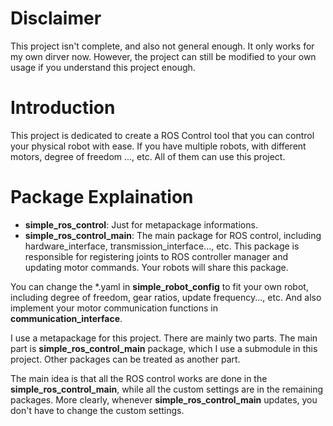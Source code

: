 # Disclaimer
This project isn't complete, and also not general enough. It only works for my own dirver now.
However, the project can still be modified to your own usage if you understand this project enough.

# Introduction
This project is dedicated to create a ROS Control tool that you can control your physical robot with ease. 
If you have multiple robots, with different motors, degree of freedom ..., etc. All of them can use this project.

# Package Explaination
- **simple_ros_control**: 
Just for metapackage informations.
- **simple_ros_control_main**:
The main package for ROS control, including hardware_interface, transmission_interface..., etc. This package is responsible for registering joints to ROS controller manager and updating motor commands. Your robots will share this package.

You can change the \*.yaml in **simple_robot_config** to fit your own robot, 
including degree of freedom, gear ratios, update frequency..., etc.
And also implement your motor communication functions in **communication_interface**.

I use a metapackage for this project. There are mainly two parts. 
The main part is **simple_ros_control_main** package, which I use a submodule in this project.
Other packages can be treated as another part.

The main idea is that all the ROS control works are done in the **simple_ros_control_main**, 
while all the custom settings are in the remaining packages.
More clearly, whenever **simple_ros_control_main** updates, you don't have to change the custom settings.



